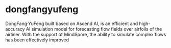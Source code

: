# dongfangyufeng
DongFang·YuFeng built based on Ascend AI, is an efficient and high-accuracy AI simulation model for forecasting flow fields over airfoils of the airliner. With the support of MindSpore, the ability to simulate complex flows has been effectively improved
